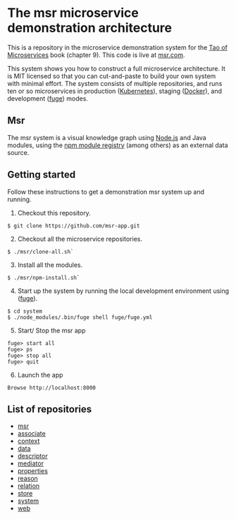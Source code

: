 # The msr microservice demonstration architecture

This is a repository in the microservice demonstration system for
the [Tao of Microservices](//bit.ly/rmtaomicro) book (chapter 9). This
code is live at [msr.com](//msr.com).

This system shows you how to construct a full microservice
architecture. It is MIT licensed so that you can cut-and-paste to
build your own system with minimal effort. The system consists of
multiple repositories, and runs ten or so microservices in production
([Kubernetes](//kubernetes.io)), staging ([Docker](//docker.com)), and
development ([fuge](//github.com/apparatus/fuge)) modes.

## Msr

The msr system is a visual knowledge graph
using [Node.js](//nodejs.org) and Java modules, using
the [npm module registry](//npmjs.com) (among others) as an external
data source.


## Getting started

Follow these instructions to get a demonstration msr system up and
running.

1. Checkout this repository.
  ```
  $ git clone https://github.com/msr-app.git
  ```

2. Checkout all the microservice repositories.
  ```
  $ ./msr/clone-all.sh`
  ```
  
3. Install all the modules.
  ```
  $ ./msr/npm-install.sh`
  ```

4. Start up the system by running the local development environment
  using ([fuge](//github.com/apparatus/fuge)).
  ```
  $ cd system
  $ ./node_modules/.bin/fuge shell fuge/fuge.yml
  ```

5. Start/ Stop the msr app
  ```
  fuge> start all
  fuge> ps
  fuge> stop all
  fuge> quit
  ```

6. Launch the app
  ```
  Browse http://localhost:8000

  ```

## List of repositories

* [msr](https://github.com/uover822/msr)
* [associate](https://github.com/uover822/associate)
* [context](https://github.com/uover822/context)
* [data](https://github.com/uover822/data)
* [descriptor](https://github.com/uover822/descriptor)
* [mediator](https://github.com/uover822/mediator)
* [properties](https://github.com/uover822/properties)
* [reason](https://github.com/uover822/reason)
* [relation](https://github.com/uover822/relation)
* [store](https://github.com/uover822/store)
* [system](https://github.com/uover822/system)
* [web](https://github.com/uover822/web)
